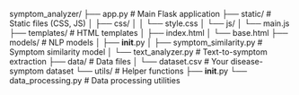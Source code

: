 symptom_analyzer/
├── app.py                  # Main Flask application
├── static/                 # Static files (CSS, JS)
│   ├── css/
│   │   └── style.css
│   └── js/
│       └── main.js
├── templates/              # HTML templates
│   ├── index.html
│   └── base.html
├── models/                 # NLP models
│   ├── __init__.py
│   ├── symptom_similarity.py  # Symptom similarity model
│   └── text_analyzer.py       # Text-to-symptom extraction
├── data/                   # Data files
│   └── dataset.csv         # Your disease-symptom dataset
└── utils/                  # Helper functions
    ├── __init__.py
    └── data_processing.py  # Data processing utilities